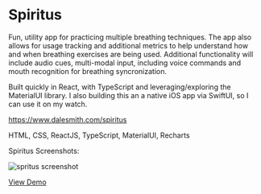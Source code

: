 # Spiritus

Fun, utility app for practicing multiple breathing techniques. The app also allows for usage tracking and additional metrics to help understand how and when breathing exercises are being used. Additional functionality will include audio cues, multi-modal input, including voice commands and mouth recognition for breathing syncronization.

Built quickly in React, with TypeScript and leveraging/exploring the MaterialUI library. I also building this an a native iOS app via SwiftUI, so I can use it on my watch.

https://www.dalesmith.com/spiritus

HTML, CSS, ReactJS, TypeScript, MaterialUI, Recharts

Spiritus Screenshots:

![spritus screenshot](https://www.dalesmith.com/temp/spiritus_screenshot.png)
 
[View Demo](https://www.dalesmith.com/spiritus)

